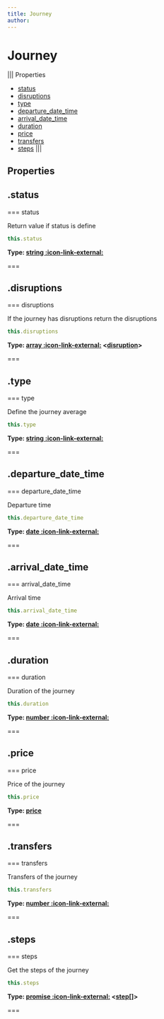 ```yaml
---
title: Journey
author:
---
```


# Journey

||| Properties
- [status](#status)
- [disruptions](#disruptions)
- [type](#type)
- [departure_date_time](#departure_date_time)
- [arrival_date_time](#arrival_date_time)
- [duration](#duration)
- [price](#price)
- [transfers](#transfers)
- [steps](#steps)
|||
## Properties
## .status

=== status

Return value if status is define


```javascript
this.status
```
**Type: [string :icon-link-external:](https://developer.mozilla.org/en-US/docs/Web/JavaScript/Reference/Global_Objects/String)**

===

## .disruptions

=== disruptions

If the journey has disruptions return the disruptions


```javascript
this.disruptions
```
**Type: [array :icon-link-external:](https://developer.mozilla.org/en-US/docs/Web/JavaScript/Reference/Global_Objects/Array) <[disruption](../structures/disruption)>**

===

## .type

=== type

Define the journey average


```javascript
this.type
```
**Type: [string :icon-link-external:](https://developer.mozilla.org/en-US/docs/Web/JavaScript/Reference/Global_Objects/String)**

===

## .departure_date_time

=== departure_date_time

Departure time


```javascript
this.departure_date_time
```
**Type: [date :icon-link-external:](https://developer.mozilla.org/en-US/docs/Web/JavaScript/Reference/Global_Objects/Date)**

===

## .arrival_date_time

=== arrival_date_time

Arrival time


```javascript
this.arrival_date_time
```
**Type: [date :icon-link-external:](https://developer.mozilla.org/en-US/docs/Web/JavaScript/Reference/Global_Objects/Date)**

===

## .duration

=== duration

Duration of the journey


```javascript
this.duration
```
**Type: [number :icon-link-external:](https://developer.mozilla.org/en-US/docs/Web/JavaScript/Reference/Global_Objects/Number)**

===

## .price

=== price

Price of the journey


```javascript
this.price
```
**Type: [price](../structures/price)**

===

## .transfers

=== transfers

Transfers of the journey


```javascript
this.transfers
```
**Type: [number :icon-link-external:](https://developer.mozilla.org/en-US/docs/Web/JavaScript/Reference/Global_Objects/Number)**

===

## .steps

=== steps

Get the steps of the journey


```javascript
this.steps
```
**Type: [promise :icon-link-external:](https://developer.mozilla.org/en-US/docs/Web/JavaScript/Reference/Global_Objects/Promise) <[step](../structures/step)[]>**

===

